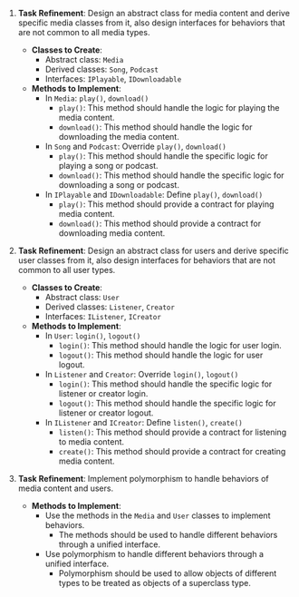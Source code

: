 1. **Task Refinement**: Design an abstract class for media content and derive specific media classes from it, also design interfaces for behaviors that are not common to all media types.
    
    - **Classes to Create**:
        - Abstract class: `Media`
        - Derived classes: `Song`, `Podcast`
        - Interfaces: `IPlayable`, `IDownloadable`
    - **Methods to Implement**:
        - In `Media`: `play()`, `download()`
            - `play()`: This method should handle the logic for playing the media content.
            - `download()`: This method should handle the logic for downloading the media content.
        - In `Song` and `Podcast`: Override `play()`, `download()`
            - `play()`: This method should handle the specific logic for playing a song or podcast.
            - `download()`: This method should handle the specific logic for downloading a song or podcast.
        - In `IPlayable` and `IDownloadable`: Define `play()`, `download()`
            - `play()`: This method should provide a contract for playing media content.
            - `download()`: This method should provide a contract for downloading media content.
2. **Task Refinement**: Design an abstract class for users and derive specific user classes from it, also design interfaces for behaviors that are not common to all user types.
    
    - **Classes to Create**:
        - Abstract class: `User`
        - Derived classes: `Listener`, `Creator`
        - Interfaces: `IListener`, `ICreator`
    - **Methods to Implement**:
        - In `User`: `login()`, `logout()`
            - `login()`: This method should handle the logic for user login.
            - `logout()`: This method should handle the logic for user logout.
        - In `Listener` and `Creator`: Override `login()`, `logout()`
            - `login()`: This method should handle the specific logic for listener or creator login.
            - `logout()`: This method should handle the specific logic for listener or creator logout.
        - In `IListener` and `ICreator`: Define `listen()`, `create()`
            - `listen()`: This method should provide a contract for listening to media content.
            - `create()`: This method should provide a contract for creating media content.
3. **Task Refinement**: Implement polymorphism to handle behaviors of media content and users.
    
    - **Methods to Implement**:
        - Use the methods in the `Media` and `User` classes to implement behaviors.
            - The methods should be used to handle different behaviors through a unified interface.
        - Use polymorphism to handle different behaviors through a unified interface.
            - Polymorphism should be used to allow objects of different types to be treated as objects of a superclass type.